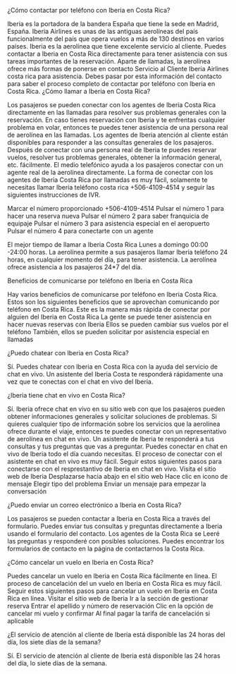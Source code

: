¿Cómo contactar por teléfono con Iberia en Costa Rica?

Iberia es la portadora de la bandera España que tiene la sede en Madrid, España. Iberia Airlines es unas de las antiguas aerolíneas del país funcionalmente del país que opera vuelos a más de 130 destinos en varios países. Iberia es la aerolínea que tiene excelente servicio al cliente. Puedes contactar a Iberia en Costa Rica directamente para tener asistencia con sus tareas importantes de la reservación. Aparte de llamadas, la aerolínea ofrece más formas de ponerse en contacto Servicio al Cliente Iberia Airlines costa rica para asistencia. Debes pasar por esta información del contacto para saber el proceso completo de contactar por teléfono con Iberia en Costa Rica.
¿Cómo llamar a Iberia en Costa Rica?

Los pasajeros se pueden conectar con los agentes de Iberia Costa Rica directamente en las llamadas para resolver sus problemas generales con la reservación. En caso tienes reservación con Iberia y te enfrentas cualquier problema en volar, entonces te puedes tener asistencia de una persona real de aerolínea en las llamadas. Los agentes de Iberia atención al cliente están disponibles para responder a las consultas generales de los pasajeros. Después de conectar con una persona real de Iberia te puedes reservar vuelos, resolver tus problemas generales, obtener la información general, etc. fácilmente. El medio telefónico ayuda a los pasajeros conectar con un agente real de la aerolínea directamente. La forma de conectar con los agentes de Iberia Costa Rica por llamadas es muy fácil, solamente te necesitas llamar Iberia teléfono costa rica +506-4109-4514 y seguir las siguientes instrucciones de IVR.

Marcar el número proporcionado  +506-4109-4514
Pulsar el número 1 para hacer una reserva nueva 
Pulsar el número 2 para saber franquicia de equipaje 
Pulsar el número 3 para asistencia especial en el aeropuerto
Pulsar el número 4 para conectarte con un agente 

El mejor tiempo de llamar a Iberia Costa Rica 
Lunes a domingo 00:00 -24:00 horas. La aerolínea permite a sus pasajeros llamar Iberia teléfono 24 horas, en cualquier momento del día, para tener asistencia. La aerolínea ofrece asistencia a los pasajeros 24*7 del día.

Beneficios de comunicarse por teléfono en Iberia en Costa Rica

Hay varios beneficios de comunicarse por teléfono en Iberia  Costa Rica. Estos son los siguientes beneficios que se aprovechan comunicando por teléfono en Costa Rica.
Este es la manera más rápida de conectar por alguien del Iberia en Costa Rica 
La gente se puede tener asistencia en hacer nuevas reservas con Iberia 
Ellos se pueden cambiar sus vuelos por el teléfono 
También, ellos se pueden solicitar por asistencia especial en llamadas 

¿Puedo chatear con Iberia en Costa Rica?

Sí. Puedes chatear con Iberia en Costa Rica con la ayuda del servicio de chat en vivo. Un asistente del Iberia Costa te responderá rápidamente una vez que te conectas con el chat en vivo del Iberia.

¿Iberia tiene chat en vivo en Costa Rica?

Sí. Iberia ofrece chat en vivo en su sitio web con que los pasajeros pueden obtener informaciones generales y solicitar soluciones de problemas. Si quieres cualquier tipo de información sobre los servicios que la aerolínea ofrece durante el viaje, entonces te puedes conectar con un representativo de aerolínea en chat en vivo. Un asistente de Iberia te responderá a tus consultas y tus preguntas que vas a preguntar. Puedes conectar en chat en vivo de Iberia todo el día cuando necesitas. El proceso de conectar con el asistente en chat en vivo es muy fácil. Seguir estos siguientes pasos para conectarse con el resprestantivo de Iberia en chat en vivo. 
Visita el sitio web de Iberia
Desplazarse hacia abajo en el sitio web
Hace clic en icono de mensaje
Elegir tipo del problema 
Enviar un mensaje para empezar la conversación 

¿Puedo enviar un correo electrónico a Iberia en Costa Rica?

Los pasajeros se pueden contactar a Iberia en Costa Rica a través del formulario. Puedes enviar tus consultas y preguntas directamente a Iberia usando el formulario del contacto. Los agentes de la Costa Rica se Leeré las preguntas y responderé con posibles soluciones. Puedes encontrar los formularios de contacto en la página de contactarnos la Costa Rica.

¿Cómo cancelar un vuelo en Iberia en Costa Rica?

Puedes cancelar un vuelo en Iberia en Costa Rica fácilmente en línea. El proceso de cancelación del un vuelo en Iberia en Costa Rica es muy fácil. Seguir estos siguientes pasos para cancelar un vuelo en Iberia en Costa Rica en línea.
Visitar el sitio web de Iberia 
Ir a la sección de gestionar reserva 
Entrar el apellido y número de reservación 
Clic en la opción de cancelar mi vuelo y confirmar 
Al final pagar la tarifa de cancelación si aplicable 

¿El servicio de atención al cliente de Iberia está disponible las 24 horas del día, los siete días de la semana?

Sí. El servicio de atención al cliente de Iberia está disponible las 24 horas del día, lo siete días de la semana.
